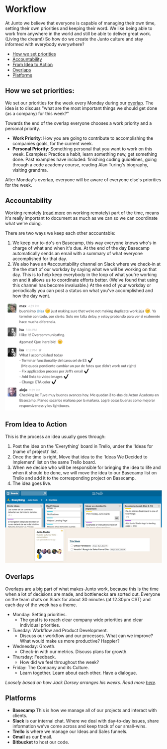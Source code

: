 # Workflow

At Junto we believe that everyone is capable of managing their own time, setting their own priorities and keeping their word. We like being able to work from anywhere in the world and still be able to deliver great work. (Living the dream!)  So how do we create the Junto culture and stay informed with everybody everywhere? 

- [How we set priorities](#how-we-set-priorities)
- [Accountability](#accountability)
- [From Idea to Action](#from-idea-to-action)
- [Overlaps](#overlaps)
- [Platforms](#platforms)

## How we set priorities:
We set our priorities for the week every Monday during our [overlap](#overlaps). The idea is to discuss "what are the most important things we should get done (as a company) for this week?"

Towards the end of the overlap everyone chooses a work priority and a personal priority.
- **Work Priority**: How you are going to contribute to accomplishing the companies goals, for the current week.
- **Personal Priority**: Something personal that you want to work on this week. Examples: Practice a habit, learn something new, get something done. Past examples have included: finishing coding guidelines, going through a code academy course, reading Alan Turing's biography, visiting grandma. 

After Monday's overlap, everyone will be aware of everyone else's priorities for the week. 

## Accountability
Working remotely ([read more](/content/remote.md) on working remotely) part of the time, means it's really important to document as much as we can so we can coordinate what we're doing.

There are two ways we keep each other accountable:

1. We keep our to-do's on Basecamp, this way everyone knows who's in charge of what and when it's due. At the end of the day Basecamp automatically sends an email with a summary of what everyone accomplished for that day. 
2. We also have an #accountability channel on Slack where we check-in at the the start of our workday by saying what we will be working on that day. This is to help keep everybody in the loop of what you're working on and it allows us to coordinate efforts better. (We've found that using this channel has become invaluable.) At the end of your workday or periodically you can post a status on what you've accomplished and how the day went.

![accountability](/images/accountability.png)

## From Idea to Action

This is the process an idea usually goes through:

1. Post the idea on the 'Everything' board in Trello, under the 'Ideas for (name of project)' list.
2. Once the time is right, Move that idea to the 'Ideas We Decided to Implement' list on the same Trello board.
3. When we decide who will be responsible for bringing the idea to life and when it should be done, we will move the idea to our Basecamp list on Trello and add it to the corresponding project on Basecamp.
4. The idea goes live.

![workflow](/images/workflow.jpg)

## Overlaps

Overlaps are a big part of what makes Junto work, because this is the time when a lot of decisions are made, and bottlenecks are sorted out. Everyone on the team chats on Slack for about 30 minutes (at 12.30pm CST) and each day of the week has a theme.

- Monday: Setting priorities.
    + The goal is to reach clear company wide priorities and clear individual priorities.
- Tuesday: Workflow and Product Development.
    + Discuss our workflow and our processes. What can we improve? What would make us more productive? Happier?
- Wednesday: Growth.
    + Check-in with our metrics. Discuss plans for growth.
- Thursday: Feedback.
    + How did we feel throughout the week?
- Friday: The Company and its Culture.
    + Learn together. Learn about each other. Have a dialogue.

*Loosely based on how Jack Dorsey arranges his weeks. Read more [here](http://thenextweb.com/entrepreneur/2011/11/14/jack-dorsey-does-8-hours-at-twitter-8-hours-at-square-daily/).*

## Platforms
- **Basecamp** This is how we manage all of our projects and interact with clients.
- **Slack** is our internal chat. Where we deal with day-to-day issues, share information we’ve come across and keep track of our small-wins.
- **Trello** is where we  manage our Ideas and Sales funnels.
- **Gmail** as our Email.
- **Bitbucket** to host our code.

